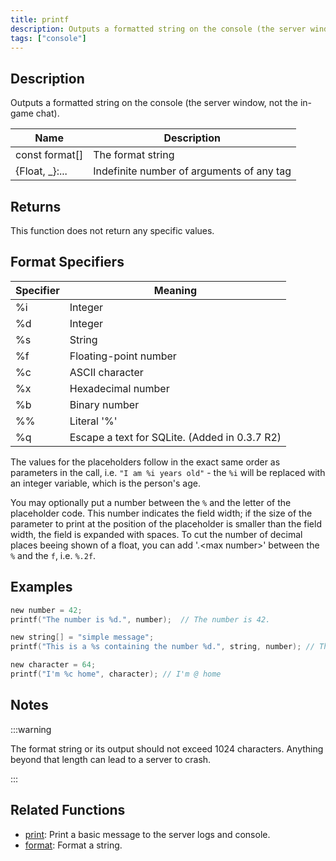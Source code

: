 ```yaml
---
title: printf
description: Outputs a formatted string on the console (the server window, not the in-game chat).
tags: ["console"]
---
```


<LowercaseNote />

## Description

Outputs a formatted string on the console (the server window, not the in-game chat).

| Name           | Description                               |
| -------------- | ----------------------------------------- |
| const format[] | The format string                         |
| \{Float, _\}:... | Indefinite number of arguments of any tag |

## Returns

This function does not return any specific values.

## Format Specifiers

| Specifier | Meaning                                       |
| --------- | --------------------------------------------- |
| %i        | Integer                                       |
| %d        | Integer                                       |
| %s        | String                                        |
| %f        | Floating-point number                         |
| %c        | ASCII character                               |
| %x        | Hexadecimal number                            |
| %b        | Binary number                                 |
| %%        | Literal '%'                                   |
| %q        | Escape a text for SQLite. (Added in 0.3.7 R2) |

The values for the placeholders follow in the exact same order as parameters in the call, i.e. `"I am %i years old"` - the `%i` will be replaced with an integer variable, which is the person's age.

You may optionally put a number between the `%` and the letter of the placeholder code. This number indicates the field width; if the size of the parameter to print at the position of the placeholder is smaller than the field width, the field is expanded with spaces. To cut the number of decimal places beeing shown of a float, you can add '.\<max number\>' between the `%` and the `f`, i.e. `%.2f`.

## Examples

```c
new number = 42;
printf("The number is %d.", number);  // The number is 42.

new string[] = "simple message";
printf("This is a %s containing the number %d.", string, number); // This is a simple message containing the number 42.

new character = 64;
printf("I'm %c home", character); // I'm @ home
```

## Notes

:::warning

The format string or its output should not exceed 1024 characters. Anything beyond that length can lead to a server to crash.

:::

## Related Functions

- [print](print): Print a basic message to the server logs and console.
- [format](format): Format a string.
